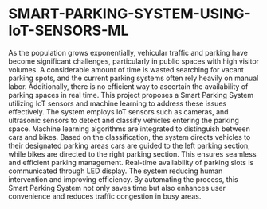 # SMART-PARKING-SYSTEM-USING-IoT-SENSORS-ML

As the population grows exponentially, vehicular traffic and parking have become significant 
challenges, particularly in public spaces with high visitor volumes. A considerable amount of time 
is wasted searching for vacant parking spots, and the current parking systems often rely heavily on 
manual labor. Additionally, there is no efficient way to ascertain the availability of parking spaces 
in real time. 
This project proposes a Smart Parking System utilizing IoT sensors and machine learning to address 
these issues effectively. The system employs IoT sensors such as cameras, and ultrasonic sensors to 
detect and classify vehicles entering the parking space. Machine learning algorithms are integrated 
to distinguish between cars and bikes. Based on the classification, the system directs vehicles to their 
designated parking areas cars are guided to the left parking section, while bikes are directed to the 
right parking section. This ensures seamless and efficient parking management. 
Real-time availability of parking slots is communicated through LED display. The system reducing 
human intervention and improving efficiency. By automating the process, this Smart Parking 
System not only saves time but also enhances user convenience and reduces traffic congestion in 
busy areas.
